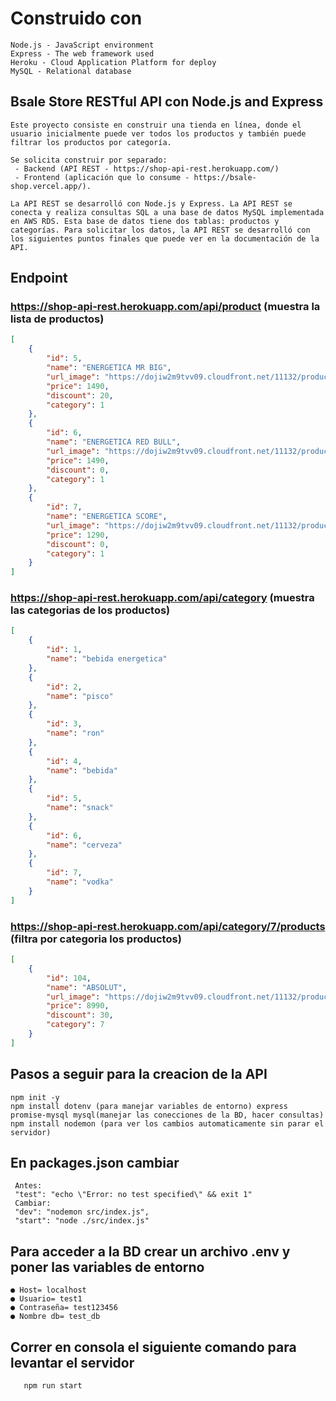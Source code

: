 # Construido con

```terminal
Node.js - JavaScript environment
Express - The web framework used
Heroku - Cloud Application Platform for deploy
MySQL - Relational database
```

## Bsale Store RESTful API con Node.js and Express

```text
Este proyecto consiste en construir una tienda en línea, donde el usuario inicialmente puede ver todos los productos y también puede filtrar los productos por categoría.

Se solicita construir por separado:
 - Backend (API REST - https://shop-api-rest.herokuapp.com/)
 ​​- Frontend (aplicación que lo consume - https://bsale-shop.vercel.app/).

La API REST se desarrolló con Node.js y Express. La API REST se conecta y realiza consultas SQL a una base de datos MySQL implementada en AWS RDS. Esta base de datos tiene dos tablas: productos y categorías. Para solicitar los datos, la API REST se desarrolló con los siguientes puntos finales que puede ver en la documentación de la API.
```

## Endpoint

### https://shop-api-rest.herokuapp.com/api/product (muestra la lista de productos)

```json
[
	{
		"id": 5,
		"name": "ENERGETICA MR BIG",
		"url_image": "https://dojiw2m9tvv09.cloudfront.net/11132/product/misterbig3308256.jpg",
		"price": 1490,
		"discount": 20,
		"category": 1
	},
	{
		"id": 6,
		"name": "ENERGETICA RED BULL",
		"url_image": "https://dojiw2m9tvv09.cloudfront.net/11132/product/redbull8381.jpg",
		"price": 1490,
		"discount": 0,
		"category": 1
	},
	{
		"id": 7,
		"name": "ENERGETICA SCORE",
		"url_image": "https://dojiw2m9tvv09.cloudfront.net/11132/product/logo7698.png",
		"price": 1290,
		"discount": 0,
		"category": 1
	}
]
```

### https://shop-api-rest.herokuapp.com/api/category (muestra las categorias de los productos)

```json
[
	{
		"id": 1,
		"name": "bebida energetica"
	},
	{
		"id": 2,
		"name": "pisco"
	},
	{
		"id": 3,
		"name": "ron"
	},
	{
		"id": 4,
		"name": "bebida"
	},
	{
		"id": 5,
		"name": "snack"
	},
	{
		"id": 6,
		"name": "cerveza"
	},
	{
		"id": 7,
		"name": "vodka"
	}
]
```

### https://shop-api-rest.herokuapp.com/api/category/7/products (filtra por categoria los productos)

```json
[
	{
		"id": 104,
		"name": "ABSOLUT",
		"url_image": "https://dojiw2m9tvv09.cloudfront.net/11132/product/absolut21381.png",
		"price": 8990,
		"discount": 30,
		"category": 7
	}
]
```

## Pasos a seguir para la creacion de la API

```terminal
npm init -y
npm install dotenv (para manejar variables de entorno) express promise-mysql mysql(manejar las conecciones de la BD, hacer consultas)
npm install nodemon (para ver los cambios automaticamente sin parar el servidor)
```

## En packages.json cambiar

```comando
 Antes:
 "test": "echo \"Error: no test specified\" && exit 1" 
 Cambiar:
 "dev": "nodemon src/index.js",
 "start": "node ./src/index.js"
```

## Para acceder a la BD crear un archivo .env y poner las variables de entorno

```datos
● Host= localhost
● Usuario= test1
● Contraseña= test123456
● Nombre db= test_db
```

## Correr en consola el siguiente comando para levantar el servidor

```terminal
   npm run start
```
